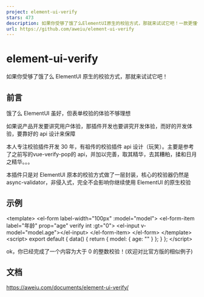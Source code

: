 ```yaml
---
project: element-ui-verify
stars: 473
description: 如果你受够了饿了么ElementUI原生的校验方式，那就来试试它吧！一款更懂你的校验插件
url: https://github.com/aweiu/element-ui-verify
---
```


element-ui-verify
=================

如果你受够了饿了么 ElementUI 原生的校验方式，那就来试试它吧！

前言
--

饿了么 ElementUI 虽好，但表单校验的体验不够理想

如果说产品开发要讲究用户体验，那插件开发也要讲究开发体验，而好的开发体验，要靠好的 api 设计来保障

本人专注校验插件开发 30 年，有祖传的校验插件 api 设计（玩笑）。主要是参考了之前写的vue-verify-pop的 api，并加以完善，取其精华，去其糟粕，揉和日月之精华。。。

本插件只是对 ElementUI 原本的校验方式做了一层封装，核心的校验器仍然是async-validator，非侵入式，完全不会影响你继续使用 ElementUI 的原生校验

示例
--

<template\>
  <el-form label-width\="100px" :model\="model"\>
    <el-form-item label\="年龄" prop\="age" verify int :gt\="0"\>
      <el-input v-model\="model.age"\></el-input\>
    </el-form-item\>
  </el-form\>
</template\>
<script\>
  export default {
    data() {
      return {
        model: {
          age: ""
        }
      };
    }
  };
</script\>

ok，你已经完成了一个内容为大于 0 的整数校验！(欢迎对比官方版的相似例子)

文档
--

https://aweiu.com/documents/element-ui-verify/
